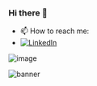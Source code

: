 ### Hi there 👋

- 📫 How to reach me: 
- [![LinkedIn](https://img.shields.io/badge/Meu%20Perfil-LinkedIn-darkblue)](https://www.linkedin.com/in/abrandaos/)

![image](https://user-images.githubusercontent.com/84191715/138378263-b532b9ca-3d5c-45aa-a4c9-fad10e16b99a.png)

![banner](https://github-readme-stats.vercel.app/api?username=ABrandaoS&show_icons=true&theme=radical)
